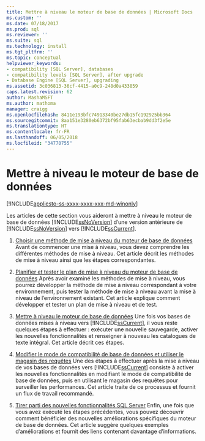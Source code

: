```yaml
---
title: Mettre à niveau le moteur de base de données | Microsoft Docs
ms.custom: ''
ms.date: 07/18/2017
ms.prod: sql
ms.reviewer: ''
ms.suite: sql
ms.technology: install
ms.tgt_pltfrm: ''
ms.topic: conceptual
helpviewer_keywords:
- compatibility [SQL Server], databases
- compatibility levels [SQL Server], after upgrade
- Database Engine [SQL Server], upgrading
ms.assetid: 3c036813-36cf-4415-a0c9-248d0a433859
caps.latest.revision: 62
author: MashaMSFT
ms.author: mathoma
manager: craigg
ms.openlocfilehash: 8411e193bfc74913340be27db15fc192925bb364
ms.sourcegitcommit: 8aa151e3280eb6372bf95fab63ecbab9dd3f2e5e
ms.translationtype: HT
ms.contentlocale: fr-FR
ms.lasthandoff: 06/05/2018
ms.locfileid: "34770755"
---
```

# <a name="upgrade-database-engine"></a>Mettre à niveau le moteur de base de données

[!INCLUDE[appliesto-ss-xxxx-xxxx-xxx-md-winonly](../../includes/appliesto-ss-xxxx-xxxx-xxx-md-winonly.md)]
  
  Les articles de cette section vous aideront à mettre à niveau le moteur de base de données [!INCLUDE[ssNoVersion](../../includes/ssnoversion-md.md)] d’une version antérieure de [!INCLUDE[ssNoVersion](../../includes/ssnoversion-md.md)] vers [!INCLUDE[ssCurrent](../../includes/sscurrent-md.md)].  
  
1.  [Choisir une méthode de mise à niveau du moteur de base de données](../../database-engine/install-windows/choose-a-database-engine-upgrade-method.md) Avant de commencer une mise à niveau, vous devez comprendre les différentes méthodes de mise à niveau. Cet article décrit les méthodes de mise à niveau ainsi que les étapes correspondantes.  
  
2.  [Planifier et tester le plan de mise à niveau du moteur de base de données](../../database-engine/install-windows/plan-and-test-the-database-engine-upgrade-plan.md) Après avoir examiné les méthodes de mise à niveau, vous pourrez développer la méthode de mise à niveau correspondant à votre environnement, puis tester la méthode de mise à niveau avant la mise à niveau de l’environnement existant. Cet article explique comment développer et tester un plan de mise à niveau et de test.  
  
3.  [Mettre à niveau le moteur de base de données](../../database-engine/install-windows/complete-the-database-engine-upgrade.md) Une fois vos bases de données mises à niveau vers [!INCLUDE[ssCurrent](../../includes/sscurrent-md.md)], il vous reste quelques étapes à effectuer : exécuter une nouvelle sauvegarde, activer les nouvelles fonctionnalités et renseigner à nouveau les catalogues de texte intégral. Cet article décrit ces étapes.  
  
4.  [Modifier le mode de compatibilité de base de données et utiliser le magasin des requêtes](../../database-engine/install-windows/change-the-database-compatibility-mode-and-use-the-query-store.md) Une des étapes à effectuer après la mise à niveau de vos bases de données vers [!INCLUDE[ssCurrent](../../includes/sscurrent-md.md)] consiste à activer les nouvelles fonctionnalités en modifiant le mode de compatibilité de base de données, puis en utilisant le magasin des requêtes pour surveiller les performances. Cet article traite de ce processus et fournit un flux de travail recommandé.  
  
5.  [Tirer parti des nouvelles fonctionnalités SQL Server](http://www.microsoft.com/sql-server/sql-server-2017) Enfin, une fois que vous avez exécuté les étapes précédentes, vous pouvez découvrir comment bénéficier des nouvelles améliorations spécifiques du moteur de base de données. Cet article suggère quelques exemples d’améliorations et fournit des liens contenant davantage d’informations.  
  
  
